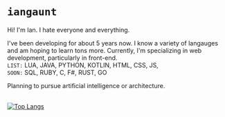 # `iangaunt`

Hi! I'm Ian. I hate everyone and everything.

I've been developing for about 5 years now. I know a variety of langauges and am hoping to learn tons more. Currently, I'm specializing in web development, particularly in front-end. 
<br>`LIST:` LUA, JAVA, PYTHON, KOTLIN, HTML, CSS, JS, 
<br>`SOON:` SQL, RUBY, C, F#, RUST, GO

Planning to pursue artificial intelligence or architecture. 

<br>[![Top Langs](https://github-readme-stats.vercel.app/api/top-langs/?username=i9nn&theme=react&layout=compact&hide=cmake,swift,objective-c,Vim+script,powershell&langs_count=10)](https://github.com/anuraghazra/github-readme-stats)
